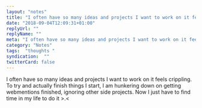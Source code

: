 ```yaml
---
layout: "notes"
title: "I often have so many ideas and projects I want to work on it feels..."
date: "2018-09-04T12:09:31+01:00"
replyUrl: ""
replyName: ""
meta: "I often have so many ideas and projects I want to work on it feels..."
category: "Notes"
tags:  "thoughts "
syndication:  ""
twitterCard: false
---
```

I often have so many ideas and projects I want to work on it feels crippling. To try and actually finish things I start, I am hunkering down on getting webmentions finished, ignoring other side projects. Now I just have to find time in my life to do it >.<

